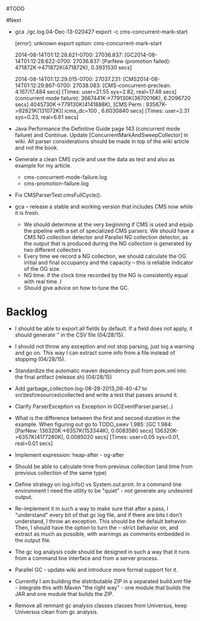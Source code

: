 #TODO

#Next

* gca ./gc.log.04-Dec-13-020427 export -c cms-concurrent-mark-start

    [error]: unknown export option: cms-concurrent-mark-start
    
    2014-08-14T01:12:28.621-0700: 27036.837: [GC2014-08-14T01:12:28.622-0700: 27036.837: [ParNew (promotion failed): 471872K->471872K(471872K), 0.3931530 secs]

    2014-08-14T01:12:29.015-0700: 27037.231: [CMS2014-08-14T01:12:29.867-0700: 27038.083: [CMS-concurrent-preclean: 4.167/17.484 secs] [Times: user=21.55 sys=2.82, real=17.48 secs]
    (concurrent mode failure): 3667441K->779130K(3670016K), 6.2096720 secs] 4045730K->779130K(4141888K), [CMS Perm : 93567K->92821K(131072K)] icms_dc=100 , 6.6030840 secs] [Times: user=2.31 sys=0.23, real=6.61 secs]
    
    
* Java Performance the Definitive Guide page 143 (concurrent mode failure) and Continue. Update [ConcurrentMarkAndSweepCollector] in wiki. All parser considerations should be made in top of the wiki article and not the book. 

* Generate a clean CMS cycle and use the data as test and also as example for my article.
  * cms-concurrent-mode-failure.log
  * cms-promotion-failure.log

* Fix CMSParserTest.cmsFullCycle().
 

* gca – release a stable and working version that includes CMS now while it is fresh.
  * We should determine at the very beginning if CMS is used and equip the pipeline with a set of specialized CMS parsers. We should have a CMS NG collection detector and Parallel NG collection detector, as the output that is produced during the NG collection is generated by two different collectors
  * Every time we record a NG collection, we should calculate the OG initial and final occupancy and the capacity – this is reliable indicator of the OG size.
  * NG time: if the clock time recorded by the NG is consistently equal with real time .l 
  * Should give advice on how to tune the GC.

    


# Backlog

* I should be able to export all fields by default. If a field does not apply, it should generate ‘’ in the CSV file (04/28/15).

* I should not throw any exception and not stop parsing, just log a warning and go on. This way I can extract some info from a file instead of stopping (04/28/15).

* Standardize the automatic maven dependency pull from pom.xml into the final artifact (release.sh) (04/28/15)

* Add garbage_collection.log-08-28-2013_06-40-47 to src\test\resources\collected and write a test that passes around it.

* Clarify ParserException vs Exception in GCEventParser.parse(..)

* What is the difference between the first and second duration in the example. When figuring out go to TODO_swev
1.985: [GC 1.984: [ParNew: 136320K->6357K(153344K), 0.0083580 secs] 136320K->6357K(4177280K), 0.0085020 secs] [Times: user=0.05 sys=0.01, real=0.01 secs]

* Implement expression: heap-after - og-after

* Should be able to calculate time from previous collection (and time from previous collection of the same type)

* Define strategy on log.info() vs System.out.print. In a command line environment I need the utility to be "quiet" - not generate any  undesired output.

* Re-implement it in such a way to make sure that after a pass, I "understand" every bit of that gc log file, and if there are bits I don't  understand, I throw an exception. This should be the default behavior. Then, I should have the option to turn the --strict behavior on,  and extract as much as possible, with warnings as comments embedded in the output file.

* The gc log analysis code should be designed in such a way that it runs from a command line interface and from a server process.

* Parallel GC - update wiki and introduce more formal support for it.

* Currently I am building the distributable ZIP in a separated build.xml file - integrate this with Maven "the right way" - one module  that builds the JAR and one module that builds the ZIP.

* Remove all remnant gc analysis classes classes from Universus, keep Universus clean from gc analysis.
